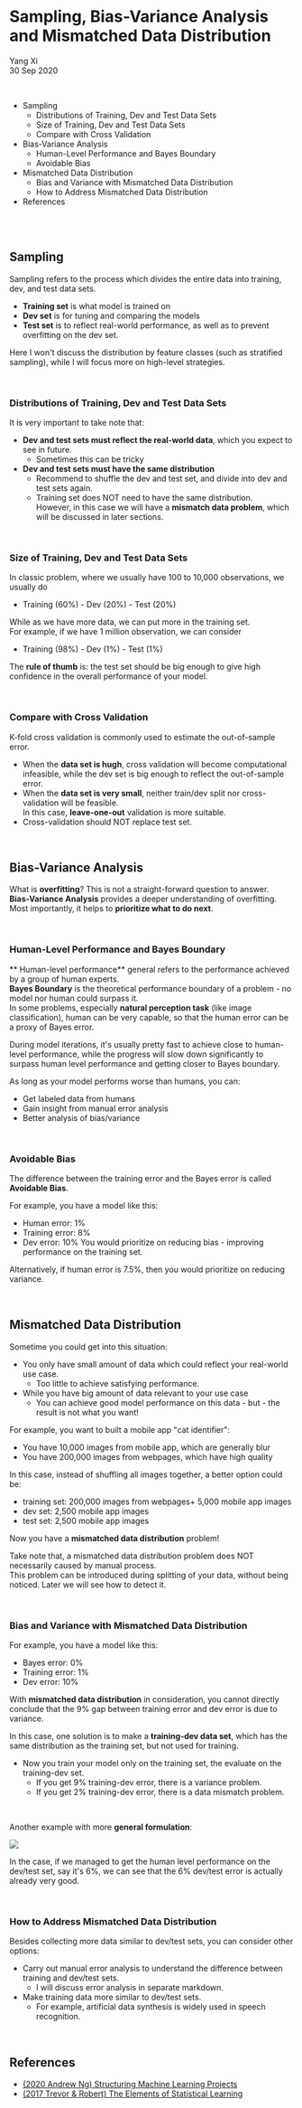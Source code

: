 # Sampling, Bias-Variance Analysis and Mismatched Data Distribution

Yang Xi<br>
30 Sep 2020

<br>

* Sampling
	* Distributions of Training, Dev and Test Data Sets
	* Size of Training, Dev and Test Data Sets
	* Compare with Cross Validation
* Bias-Variance Analysis
	* Human-Level Performance and Bayes Boundary
	* Avoidable Bias
* Mismatched Data Distribution
	* Bias and Variance with Mismatched Data Distribution
	* How to Address Mismatched Data Distribution
* References

<br>

<br>

## Sampling

Sampling refers to the process which divides the entire data into training, dev, and test data sets.
* **Training set** is what model is trained on
* **Dev set** is for tuning and comparing the models
* **Test set** is to reflect real-world performance, as well as to prevent overfitting on the dev set.

Here I won't discuss the distribution by feature classes (such as stratified sampling), while I will focus more on high-level strategies.

<br>

### Distributions of Training, Dev and Test Data Sets

It is very important to take note that:
* **Dev and test sets must reflect the real-world data**, which you expect to see in future.
    * Sometimes this can be tricky
* **Dev and test sets must have the same distribution**
    * Recommend to shuffle the dev and test set, and divide into dev and test sets again.
    * Training set does NOT need to have the same distribution.<br>
    However, in this case we will have a **mismatch data problem**, which will be discussed in later sections.

<br>

### Size of Training, Dev and Test Data Sets

In classic problem, where we usually have 100 to 10,000 observations, we usually do
* Training (60%) - Dev (20%) - Test (20%)

While as we have more data, we can put more in the training set.<br>
For example, if we have 1 million observation, we can consider
* Training (98%) - Dev (1%) - Test (1%)

The **rule of thumb** is: the test set should be big enough to give high confidence in the overall performance of your model.

<br>

### Compare with Cross Validation

K-fold cross validation is commonly used to estimate the out-of-sample error.<br>
* When the **data set is hugh**, cross validation will become computational infeasible, while the dev set is big enough to reflect the out-of-sample error.
* When the **data set is very small**,  neither train/dev split nor cross-validation will be feasible.<br>
In this case, **leave-one-out** validation is more suitable.
* Cross-validation should NOT replace test set.

<br>

## Bias-Variance Analysis

What is **overfitting**? This is not a straight-forward question to answer.<br>
**Bias-Variance Analysis** provides a deeper understanding of overfitting. Most importantly, it helps to **prioritize what to do next**.

<br>

### Human-Level Performance and Bayes Boundary
** Human-level performance** general refers to the performance achieved by a group of human experts.<br>
**Bayes Boundary** is the theoretical performance boundary of a problem - no model nor human could surpass it.<br>
In some problems, especially **natural perception task** (like image classification), human can be very capable, so that the human error can be a proxy of Bayes error.

During model iterations, it's usually pretty fast to achieve close to human-level performance, while the progress will slow down significantly to surpass human level performance and getting closer to Bayes boundary.

As long as your model performs worse than humans, you can:
* Get labeled data from humans
* Gain insight from manual error analysis
* Better analysis of bias/variance

<br>

### Avoidable Bias
The difference between the training error and the Bayes error is called **Avoidable Bias**.

For example, you have a model like this:
* Human error: 1%
* Training error: 8%
* Dev error: 10%
You would prioritize on reducing bias - improving performance on the training set.

Alternatively, if human error is 7.5%, then you would prioritize on reducing variance.

<br>

## Mismatched Data Distribution

Sometime you could get into this situation:
* You only have small amount of data which could reflect your real-world use case.
    * Too little to achieve satisfying performance.
* While you have big amount of data relevant to your use case
    * You can achieve good model performance on this data - but - the result is not what you want!

For example, you want to built a mobile app "cat identifier":
* You have 10,000 images from mobile app, which are generally blur
* You have 200,000 images from webpages, which have high quality

In this case, instead of shuffling all images together, a better option could be:
* training set: 200,000 images from webpages+ 5,000 mobile app images
* dev set: 2,500 mobile app images
* test set: 2,500 mobile app images

Now you have a **mismatched data distribution** problem!

Take note that, a mismatched data distribution problem does NOT necessarily caused by manual process.<br>
This problem can be introduced during splitting of your data, without being noticed. Later we will see how to detect it.

<br>

### Bias and Variance with Mismatched Data Distribution

For example, you have a model like this:
* Bayes error: 0%
* Training error: 1%
* Dev error: 10%

With **mismatched data distribution** in consideration, you cannot directly conclude that the 9% gap between training error and dev error is due to variance.

In this case, one solution is to make a **training-dev data set**, which has the same distribution as the training set, but not used for training.
* Now you train your model only on the training set, the evaluate on the training-dev set.
    * If you get 9% training-dev error, there is a variance problem.
    * If you get 2% training-dev error, there is a data mismatch problem.

<br>

Another example with more **general formulation**:

![](images/bias_variance_with_mismatched_data_distribution.jpg)

In the case, if we managed to get the human level performance on the dev/test set, say it's 6%, we can see that the 6% dev/test error is actually already very good.

<br>

### How to Address Mismatched Data Distribution
Besides collecting more data similar to dev/test sets, you can consider other options:
* Carry out manual error analysis to understand the difference between training and dev/test sets.
    * I will discuss error analysis in separate markdown.
* Make training data more similar to dev/test sets.
    * For example, artificial data synthesis is widely used in speech recognition.

<br>

## References
* [(2020 Andrew Ng) Structuring Machine Learning Projects](https://www.coursera.org/learn/machine-learning-projects)
* [(2017 Trevor & Robert) The Elements of Statistical Learning](hhttp://web.stanford.edu/~hastie/Papers/ESLII.pdf)
